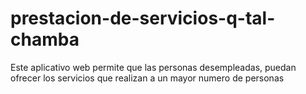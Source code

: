 # prestacion-de-servicios-q-tal-chamba
Este aplicativo web permite que las personas desempleadas, puedan ofrecer los servicios que realizan a un mayor numero de personas
